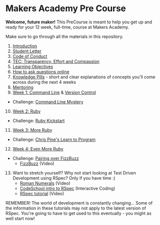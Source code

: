 # Makers Academy Pre Course

**Welcome, future maker!** This PreCourse is meant to help you get up and ready for your 12 week, full-time, course at Makers Academy.

Make sure to go through all the materials in this repository.

1. [Introduction](introduction.md)
2. [Student Letter](student_letter.md)
3. [Code of Conduct](http://www.makersacademy.com/code-of-conduct/)
4. [TEC: Transparency, Effort and Compassion](tec.md)
5. [Learning Objectives](learning_objectives.md)
6. [How to ask questions online](how_to_ask_questions_online.md)
7. [Knowledge Pills](pills.md) - short and clear explanations of concepts you'll come across during the next 4 weeks
8. [Mentoring](mentoring.md)
9. [Week 1: Command Line](command_line.md) & [Version Control](version_control.md)
  - Challenge: [Command Line Mystery](https://github.com/makersacademy/clmystery)
10. [Week 2: Ruby](ruby.md)
  - Challenge: [Ruby Kickstart](https://github.com/makersacademy/ruby-kickstart)
11. [Week 3: More Ruby](ruby.md)
  - Challenge: [Chris Pine's Learn to Program](https://github.com/makersacademy/learn_to_program)
12. [Week 4: Even More Ruby](ruby.md)
  - Challenge: [Pairing over FizzBuzz](https://github.com/makersacademy/pre_course/blob/master/exercises/fizzbuzz.md)
      - [FizzBuzz](https://www.youtube.com/watch?v=CHTep2zQVAc) (Video)
13. Want to stretch yourself? Why not start looking at Test Driven Development using RSpec? Only if you have time :)
    - [Roman Numerals](https://www.youtube.com/watch?v=b0A6OKHtez4) (Video)
    - [CodeSchool intro to RSpec](http://rspec.codeschool.com/levels/1) (Interactive Coding)
    - [RSpec tutorial](https://www.youtube.com/watch?v=JhR9Ib1Ylb8&feature=relmfu) (Video)

  REMEMBER! The world of development is constantly changing... Some of the information in these tutorials may not apply to the latest version of RSpec. You're going to have to get used to this eventually - you might as well start now!
